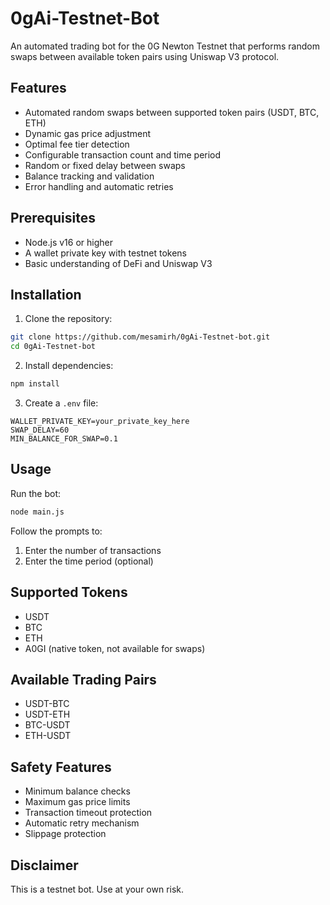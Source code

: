 # 0gAi-Testnet-Bot

An automated trading bot for the 0G Newton Testnet that performs random swaps between available token pairs using Uniswap V3 protocol.

## Features

- Automated random swaps between supported token pairs (USDT, BTC, ETH)
- Dynamic gas price adjustment
- Optimal fee tier detection
- Configurable transaction count and time period
- Random or fixed delay between swaps
- Balance tracking and validation
- Error handling and automatic retries

## Prerequisites

- Node.js v16 or higher
- A wallet private key with testnet tokens
- Basic understanding of DeFi and Uniswap V3

## Installation

1. Clone the repository:

```bash
git clone https://github.com/mesamirh/0gAi-Testnet-bot.git
cd 0gAi-Testnet-bot
```

2. Install dependencies:

```bash
npm install
```

3. Create a `.env` file:

```
WALLET_PRIVATE_KEY=your_private_key_here
SWAP_DELAY=60
MIN_BALANCE_FOR_SWAP=0.1
```

## Usage

Run the bot:

```bash
node main.js
```

Follow the prompts to:

1. Enter the number of transactions
2. Enter the time period (optional)

## Supported Tokens

- USDT
- BTC
- ETH
- A0GI (native token, not available for swaps)

## Available Trading Pairs

- USDT-BTC
- USDT-ETH
- BTC-USDT
- ETH-USDT

## Safety Features

- Minimum balance checks
- Maximum gas price limits
- Transaction timeout protection
- Automatic retry mechanism
- Slippage protection

## Disclaimer

This is a testnet bot. Use at your own risk.
